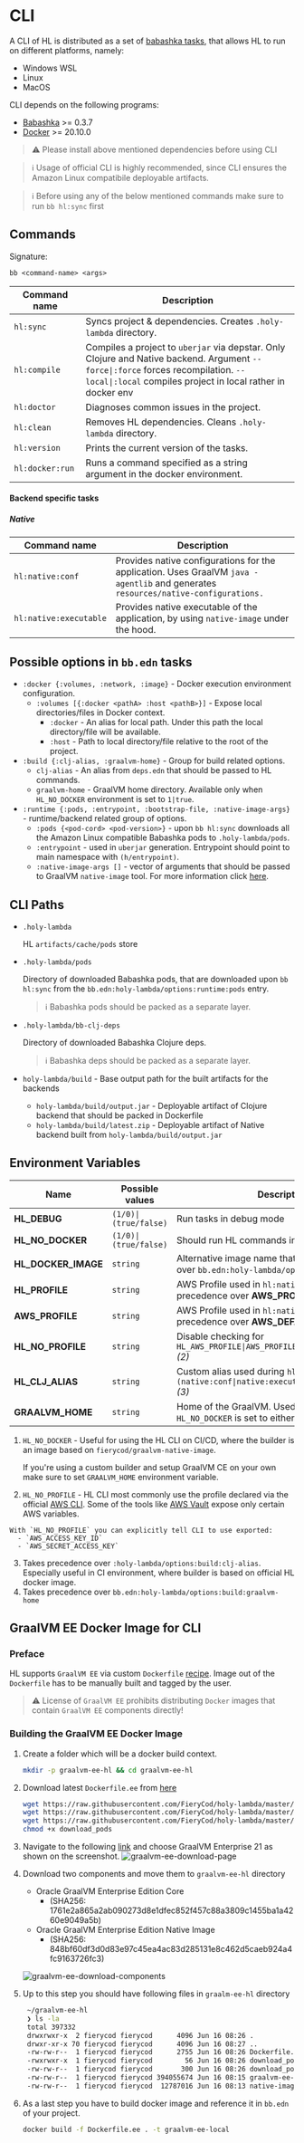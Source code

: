 # CLI

A CLI of HL is distributed as a set of [babashka tasks](https://book.babashka.org/#tasks), that allows HL to run on different platforms, namely:
- Windows WSL
- Linux
- MacOS

CLI depends on the following programs:
- [Babashka](https://github.com/babashka/babashka) >= 0.3.7
- [Docker](https://www.docker.com/) >= 20.10.0

> :warning: Please install above mentioned dependencies before using CLI

> :information_source: Usage of official CLI is highly recommended, since CLI ensures the Amazon Linux compatibile deployable artifacts. 

> :information_source: Before using any of the below mentioned commands make sure to run `bb hl:sync` first

## Commands
  Signature: 
  
  `bb <command-name> <args>`
  
  | Command name    | Description                                                                                                                                                                                     |
  |-----------------|-------------------------------------------------------------------------------------------------------------------------------------------------------------------------------------------------|
  | `hl:sync`       | Syncs project & dependencies. Creates `.holy-lambda` directory.                                                                                                                                 |
  | `hl:compile`    | Compiles a project to `uberjar` via depstar. Only Clojure and Native backend. Argument `--force\|:force` forces recompilation. `--local\|:local` compiles project in local rather in docker env |
  | `hl:doctor`     | Diagnoses common issues in the project.                                                                                                                                                         |
  | `hl:clean`      | Removes HL dependencies. Cleans `.holy-lambda` directory.                                                                                                                                       |
  | `hl:version`    | Prints the current version of the tasks.                                                                                                                                                        |
  | `hl:docker:run` | Runs a command specified as a string argument in the docker environment.                                                                                                                        |

#### Backend specific tasks
##### Native
  | Command name           | Description                                                                                                                        |
  |------------------------|------------------------------------------------------------------------------------------------------------------------------------|
  | `hl:native:conf`       | Provides native configurations for the application. Uses GraalVM `java -agentlib` and generates `resources/native-configurations.` |
  | `hl:native:executable` | Provides native executable of the application, by using `native-image` under the hood.                                             |
## Possible options in `bb.edn` tasks
  - `:docker {:volumes, :network, :image}` - Docker execution environment configuration.
    - `:volumes [{:docker <pathA> :host <pathB>}]` - Expose local directories/files in Docker context.
      - `:docker` - An alias for local path. Under this path the local directory/file will be available.
      - `:host` - Path to local directory/file relative to the root of the project.
  - `:build {:clj-alias, :graalvm-home}` - Group for build related options.
    - `clj-alias` - An alias from `deps.edn` that should be passed to HL commands.
    - `graalvm-home` - GraalVM home directory. Available only when `HL_NO_DOCKER` environment is set to `1|true`.
  - `:runtime {:pods, :entrypoint, :bootstrap-file, :native-image-args}` - runtime/backend related group of options.
    - `:pods {<pod-cord> <pod-version>}` - upon `bb hl:sync` downloads all the Amazon Linux compatible Babashka pods to `.holy-lambda/pods`.
    - `:entrypoint` - used in `uberjar` generation. Entrypoint should point to main namespace with `(h/entrypoint)`.
    - `:native-image-args []` - vector of arguments that should be passed to GraalVM `native-image` tool. For more information click [here](https://www.graalvm.org/reference-manual/native-image/).

## CLI Paths
  - `.holy-lambda` 
  
     HL `artifacts/cache/pods` store
     
   - `.holy-lambda/pods`
   
      Directory of downloaded Babashka pods, that are downloaded upon `bb hl:sync` from the `bb.edn:holy-lambda/options:runtime:pods` entry. 
   
      > :information_source: Babashka pods should be packed as a separate layer.
  - `.holy-lambda/bb-clj-deps`
      
      Directory of downloaded Babashka Clojure deps.
      
      > :information_source: Babashka deps should be packed as a separate layer.
      
   - `holy-lambda/build` - Base output path for the built artifacts for the backends
      - `holy-lambda/build/output.jar` - Deployable artifact of Clojure backend that should be packed in Dockerfile
      - `holy-lambda/build/latest.zip` - Deployable artifact of Native backend built from `holy-lambda/build/output.jar`
     
## Environment Variables
  | Name                | Possible values       | Description                                                                                 |
  |---------------------|-----------------------|---------------------------------------------------------------------------------------------|
  | **HL_DEBUG**        | `(1/0)\|(true/false)` | Run tasks in debug mode                                                                     |
  | **HL_NO_DOCKER**    | `(1/0)\|(true/false)` | Should run HL commands in Docker? *(1)*                                                     |
  | **HL_DOCKER_IMAGE** | `string`              | Alternative image name that takes precedence over `bb.edn:holy-lambda/options:docker:image` |
  | **HL_PROFILE**      | `string`              | AWS Profile used in `hl:native:conf` takes precedence over **AWS_PROFILE**                  |
  | **AWS_PROFILE**     | `string`              | AWS Profile used in `hl:native:conf` takes precedence over **AWS_DEFAULT_PROFILE**          |
  | **HL_NO_PROFILE**   | `string`              | Disable checking for `HL_AWS_PROFILE\|AWS_PROFILE\|DEFAULT_AWS_PROFILE` *(2)*               |
  | **HL_CLJ_ALIAS**    | `string`              | Custom alias used during `hl:(native:conf\|native:executable)\|compile\|sync` *(3)*         |
  | **GRAALVM_HOME**    | `string`              | Home of the GraalVM. Used only when `HL_NO_DOCKER` is set to either `true` or `1`. *(4)*         |

  1) `HL_NO_DOCKER` - Useful for using the HL CLI on CI/CD, where the builder is an image based on `fierycod/graalvm-native-image`. 
  
      If you're using a custom builder and setup GraalVM CE on your own make sure to set `GRAALVM_HOME` environment variable.
  2) `HL_NO_PROFILE` - HL CLI most commonly use the profile declared via the official [AWS CLI](https://aws.amazon.com/cli/). Some of the tools like [AWS Vault](https://github.com/99designs/aws-vault) expose only certain AWS variables. 

    With `HL_NO_PROFILE` you can explicitly tell CLI to use exported:
      - `AWS_ACCESS_KEY_ID`
      - `AWS_SECRET_ACCESS_KEY`
  3) Takes precedence over `:holy-lambda/options:build:clj-alias`. Especially useful in CI environment, where builder is based on official HL docker image.
  4) Takes precedence over `bb.edn:holy-lambda/options:build:graalvm-home`


## GraalVM EE Docker Image for CLI

### Preface
  HL supports `GraalVM EE` via custom `Dockerfile` [recipe](https://raw.githubusercontent.com/FieryCod/holy-lambda/master/docker/Dockerfile.ee). Image out of the `Dockerfile` has to be manually built and tagged by the user. 

  > :warning: License of `GraalVM EE` prohibits distributing `Docker` images that contain `GraalVM EE` components directly!

### Building the GraalVM EE Docker Image
  1. Create a folder which will be a docker build context.
     ```sh
     mkdir -p graalvm-ee-hl && cd graalvm-ee-hl
     ```
  2. Download latest `Dockerfile.ee` from [here](https://raw.githubusercontent.com/FieryCod/holy-lambda/master/docker/Dockerfile.ee)
     ```sh
     wget https://raw.githubusercontent.com/FieryCod/holy-lambda/master/docker/Dockerfile.ee -O Dockerfile.ee && \
     wget https://raw.githubusercontent.com/FieryCod/holy-lambda/master/docker/download_pods -O download_pods && \
     wget https://raw.githubusercontent.com/FieryCod/holy-lambda/master/docker/download_pods.clj -O download_pods.clj && \
     chmod +x download_pods
     ```
  3. Navigate to the following [link](https://www.oracle.com/downloads/graalvm-downloads.html) and choose GraalVM Enterprise 21 as shown on the screenshot.
     ![graalvm-ee-download-page](images/graalvm-ee-01.png "Download Page")
     
  4. Download two components and move them to `graalvm-ee-hl` directory
     - Oracle GraalVM Enterprise Edition Core 
       - (SHA256: 1761e2a865a2ab090273d8e1dfec852f457c88a3809c1455ba1a4260e9049a5b)
     - Oracle GraalVM Enterprise Edition Native Image 
       - (SHA256: 848bf60df3d0d83e97c45ea4ac83d285131e8c462d5caeb924a4fc9163726fc3)
     
     ![graalvm-ee-download-components](images/graalvm-ee-02.png "Download 2 components")
    
  5. Up to this step you should have following files in `graalm-ee-hl` directory
     ```sh
      ~/graalvm-ee-hl
      ❯ ls -la
      total 397332
      drwxrwxr-x  2 fierycod fierycod      4096 Jun 16 08:26 .
      drwxr-xr-x 70 fierycod fierycod      4096 Jun 16 08:27 ..
      -rw-rw-r--  1 fierycod fierycod      2755 Jun 16 08:26 Dockerfile.ee
      -rwxrwxr-x  1 fierycod fierycod        56 Jun 16 08:26 download_pods
      -rw-rw-r--  1 fierycod fierycod       300 Jun 16 08:26 download_pods.clj
      -rw-rw-r--  1 fierycod fierycod 394055674 Jun 16 08:15 graalvm-ee-java8-linux-amd64-21.1.0.tar.gz
      -rw-rw-r--  1 fierycod fierycod  12787016 Jun 16 08:13 native-image-installable-svm-svmee-java8-linux-amd64-21.1.0.jar
     ```
     
   6. As a last step you have to build docker image and reference it in `bb.edn` of your project.
   
      ```sh
      docker build -f Dockerfile.ee . -t graalvm-ee-local
      ```
